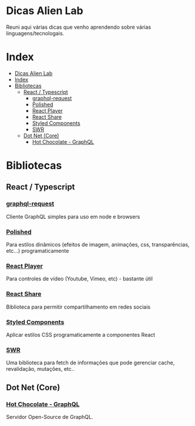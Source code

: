 # Dicas Alien Lab
Reuni aqui várias dicas que venho aprendendo sobre várias linguagens/tecnologais.

# Index

- [Dicas Alien Lab](#dicas-alien-lab)
- [Index](#index)
- [Bibliotecas](#bibliotecas)
  - [React / Typescript](#react--typescript)
    - [graphql-request](#graphql-request)
    - [Polished](#polished)
    - [React Player](#react-player)
    - [React Share](#react-share)
    - [Styled Components](#styled-components)
    - [SWR](#swr)
  - [Dot Net (Core)](#dot-net-core)
    - [Hot Chocolate - GraphQL](#hot-chocolate---graphql)


# Bibliotecas

## React / Typescript

### [graphql-request](https://github.com/prisma-labs/graphql-request)

Cliente GraphQL simples para uso em node e browsers

### [Polished](https://www.npmjs.com/package/polished)

Para estilos dinâmicos (efeitos de imagem, animações, css, transparências, etc...) programaticamente

### [React Player](https://www.npmjs.com/package/react-player)

Para controles de vídeo (Youtube, Vimeo, etc) - bastante útil

### [React Share](https://www.npmjs.com/package/react-share)

Biblioteca para permitir compartilhamento em redes sociais

### [Styled Components](https://styled-components.com/)

Aplicar estilos CSS programaticamente a componentes React

### [SWR](https://www.npmjs.com/package/swr)

Uma biblioteca para fetch de informações que pode gerenciar cache, revalidação, mutações, etc.. 



## Dot Net (Core)

### [Hot Chocolate - GraphQL](https://chillicream.com/docs/hotchocolate/)

Servidor Open-Source de GraphQL.

